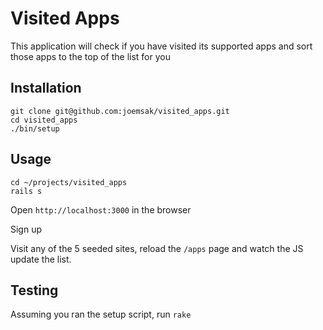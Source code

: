 # Visited Apps

This application will check if you have visited its supported apps and sort those apps to the top of the list for you

## Installation

```
git clone git@github.com:joemsak/visited_apps.git
cd visited_apps
./bin/setup
```

## Usage

```
cd ~/projects/visited_apps
rails s
```

Open `http://localhost:3000` in the browser

Sign up

Visit any of the 5 seeded sites, reload the `/apps` page and watch the JS update the list.

## Testing

Assuming you ran the setup script, run `rake`
